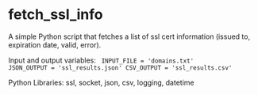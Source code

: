 # fetch_ssl_info
A simple Python script that fetches a list of ssl cert information (issued to, expiration date, valid, error).

Input and output variables:
<code> 
INPUT_FILE = 'domains.txt'
JSON_OUTPUT = 'ssl_results.json'
CSV_OUTPUT = 'ssl_results.csv'
</code>

Python Libraries: ssl, socket, json, csv, logging, datetime


